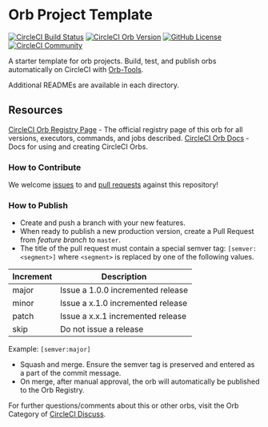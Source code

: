 # Orb Project Template

[![CircleCI Build Status](https://circleci.com/gh/assurance-maladie-digital/netlify-orb.svg?style=shield "CircleCI Build Status")](https://circleci.com/gh/assurance-maladie-digital/netlify-orb) [![CircleCI Orb Version](https://badges.circleci.com/orbs/assurance-maladie-digital/netlify-orb.svg)](https://circleci.com/orbs/registry/orb/assurance-maladie-digital/netlify-orb) [![GitHub License](https://img.shields.io/badge/license-MIT-lightgrey.svg)](https://raw.githubusercontent.com/assurance-maladie-digital/netlify-orb/master/LICENSE) [![CircleCI Community](https://img.shields.io/badge/community-CircleCI%20Discuss-343434.svg)](https://discuss.circleci.com/c/ecosystem/orbs)



A starter template for orb projects. Build, test, and publish orbs automatically on CircleCI with [Orb-Tools](https://circleci.com/orbs/registry/orb/circleci/orb-tools).

Additional READMEs are available in each directory.



## Resources

[CircleCI Orb Registry Page](https://circleci.com/orbs/registry/orb/assurance-maladie-digital/netlify-orb) - The official registry page of this orb for all versions, executors, commands, and jobs described.
[CircleCI Orb Docs](https://circleci.com/docs/2.0/orb-intro/#section=configuration) - Docs for using and creating CircleCI Orbs.

### How to Contribute

We welcome [issues](https://github.com/assurance-maladie-digital/netlify-orb/issues) to and [pull requests](https://github.com/assurance-maladie-digital/netlify-orb/pulls) against this repository!

### How to Publish
* Create and push a branch with your new features.
* When ready to publish a new production version, create a Pull Request from _feature branch_ to `master`.
* The title of the pull request must contain a special semver tag: `[semver:<segment>]` where `<segment>` is replaced by one of the following values.

| Increment | Description|
| ----------| -----------|
| major     | Issue a 1.0.0 incremented release|
| minor     | Issue a x.1.0 incremented release|
| patch     | Issue a x.x.1 incremented release|
| skip      | Do not issue a release|

Example: `[semver:major]`

* Squash and merge. Ensure the semver tag is preserved and entered as a part of the commit message.
* On merge, after manual approval, the orb will automatically be published to the Orb Registry.


For further questions/comments about this or other orbs, visit the Orb Category of [CircleCI Discuss](https://discuss.circleci.com/c/orbs).

